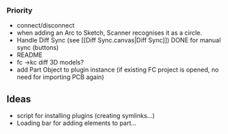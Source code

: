 
### Priority
- connect/disconnect
- when adding an Arc to Sketch, Scanner recognises it as a circle.
- Handle Diff Sync (see [[Diff Sync.canvas|Diff Sync]])      DONE for manual sync (buttons)
- README
- fc ->kc diff 3D models?
- add Part Object to plugin instance (if existing FC project is opened, no need for importing PCB again)
## Ideas
- script for installing plugins (creating symlinks...)
- Loading bar for adding elements to part...

